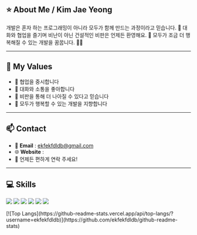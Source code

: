 ## ⭐ About Me / Kim Jae Yeong
개발은 혼자 하는 프로그래밍이 아니라 모두가 함께 만드는 과정이라고 믿습니다. 🤝 대화와 협업을 즐기며 비난이 아닌 건설적인 비판은 언제든 환영해요. 💬 모두가 조금 더 행복해질 수 있는 개발을 꿈꿉니다. 🌈✨

---

## 🌱 My Values
- 🤝 협업을 중시합니다
- 💬 대화와 소통을 좋아합니다
- 🧭 비판을 통해 더 나아질 수 있다고 믿습니다
- 🌈 모두가 행복할 수 있는 개발을 지향합니다

---

## 📫 Contact
- 📧 **Email** : ekfekfdldb@gmail.com
- 🌐 **Website** : 
- 🤝 언제든 편하게 연락 주세요!

---

## 💻 Skills
<p align="left">
  <img src="https://img.shields.io/badge/JavaScript-F7DF1E?style=for-the-badge&logo=javascript&logoColor=black">
  <img src="https://img.shields.io/badge/Java-007396?style=for-the-badge&logo=Java&logoColor=white">
  <img src="https://img.shields.io/badge/Express-000000?style=for-the-badge&logo=express&logoColor=white">
  <img src="https://img.shields.io/badge/NestJS-E0234E?style=for-the-badge&logo=nestjs&logoColor=white">
  <img src="https://img.shields.io/badge/MySQL-4479A1?style=for-the-badge&logo=mysql&logoColor=white">
  <img src="https://img.shields.io/badge/AWS-232F3E?style=for-the-badge&logo=amazonaws&logoColor=white">
</p>
[![Top Langs](https://github-readme-stats.vercel.app/api/top-langs/?username=ekfekfdldb)](https://github.com/ekfekfdldb/github-readme-stats)
